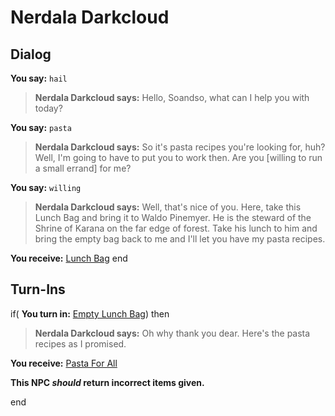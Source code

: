 # Nerdala Darkcloud
## Dialog

**You say:** `hail`



>**Nerdala Darkcloud says:** Hello, Soandso, what can I help you with today?

**You say:** `pasta`



>**Nerdala Darkcloud says:** So it's pasta recipes you're looking for, huh? Well, I'm going to have to put you to work then. Are you [willing to run a small errand] for me?

**You say:** `willing`



>**Nerdala Darkcloud says:** Well, that's nice of you. Here, take this Lunch Bag and bring it to Waldo Pinemyer. He is the steward of the Shrine of Karana on the far edge of forest. Take his lunch to him and bring the empty bag back to me and I'll let you have my pasta recipes.


**You receive:**  [Lunch Bag](/item/8271)
end

## Turn-Ins





if( **You turn in:** [Empty Lunch Bag](/item/8272)) then 


>**Nerdala Darkcloud says:** Oh why thank you dear. Here's the pasta recipes as I promised.


 **You receive:**  [Pasta For All](/item/18427) 

**This NPC *should* return incorrect items given.**

end